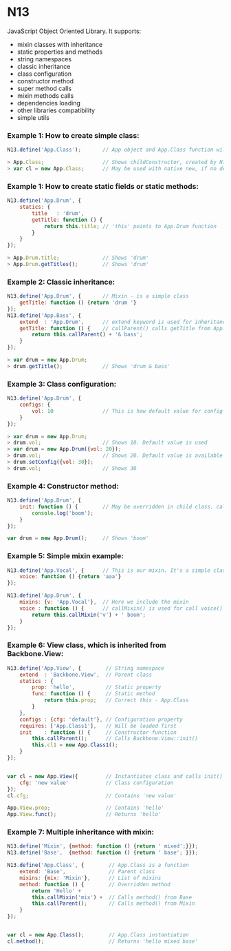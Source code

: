 N13
===

JavaScript Object Oriented Library. It supports:
 - mixin classes with inheritance
 - static properties and methods
 - string namespaces
 - classic inheritance
 - class configuration
 - constructor method
 - super method calls
 - mixin methods calls
 - dependencies loading
 - other libraries compatibility
 - simple utils



### Example 1: How to create simple class:

```javascript
N13.define('App.Class');       // App object and App.Class function will be created

> App.Class;                   // Shows childConstructor, created by N13
> var cl = new App.Class;      // May be used with native new, if no dependencies needed
````


### Example 1: How to create static fields or static methods:

```javascript
N13.define('App.Drum', {
    statics: {
        title   : 'drum',
        getTitle: function () {
            return this.title; // 'this' points to App.Drum function
        }
    }
});

> App.Drum.title;              // Shows 'drum'
> App.Drum.getTitles();        // Shows 'drum'
```


### Example 2: Classic inheritance:

```javascript
N13.define('App.Drum', {       // Mixin - is a simple class
    getTitle: function () {return 'drum '}
});
N13.define('App.Bass', {
    extend  : 'App.Drum',      // extend keyword is used for inheritance
    getTitle: function () {    // callParent() calls getTitle from App.Drum
        return this.callParent() + '& bass';
    }
});

> var drum = new App.Drum;
> drum.getTitle();             // Shows 'drum & bass'
```


### Example 3: Class configuration:

```javascript
N13.define('App.Drum', {
    configs: {
        vol: 10                // This is how default value for config is set
    }
});

> var drum = new App.Drum;
> drum.vol;                    // Shows 10. Default value is used
> var drum = new App.Drum({vol: 20});
> drum.vol;                    // Shows 20. Default value is available in drum.configs.vol
> drum.setConfig({vol: 30});
> drum.vol;                    // Shows 30
```


### Example 4: Constructor method:

```javascript
N13.define('App.Drum', {
    init: function () {        // May be overridden in child class. callParent() is also supported
        console.log('boom');
    }
});

var drum = new App.Drum();     // Shows 'boom'
```


### Example 5: Simple mixin example:

```javascript
N13.define('App.Vocal', {      // This is our mixin. It's a simple class
    voice: function () {return 'aaa'}
});

N13.define('App.Drum', {
    mixins: {v: 'App.Vocal'},  // Here we include the mixin
    voice : function () {      // callMixin() is used for call voice() method from App.Vocal
        return this.callMixin('v') + ' boom';
    }
});
```


### Example 6: View class, which is inherited from Backbone.View:

```javascript
N13.define('App.View', {        // String namespace
    extend  : 'Backbone.View',  // Parent class
    statics : {
        prop: 'hello',          // Static property
        func: function () {     // Static method
            return this.prop;   // Correct this - App.Class
        }
    },
    configs : {cfg: 'default'}, // Сonfiguration property
    requires: ['App.Class1'],   // Will be loaded first
    init    : function () {     // Constructor function
        this.callParent();      // Calls Backbone.View::init()
        this.cl1 = new App.Class1();
    }
});


var cl = new App.View({         // Instantiates class and calls init() method
    cfg: 'new value'            // Class configuration
});
cl.cfg;                         // Contains 'new value'

App.View.prop;                  // Contains 'hello'
App.View.func();                // Returns 'hello'
```


### Example 7: Multiple inheritance with mixin:

```javascript
N13.define('Mixin', {method: function () {return ' mixed';}});
N13.define('Base',  {method: function () {return ' base'; }});

N13.define('App.Class', {        // App.Class is a function
    extend: 'Base',              // Parent class
    mixins: {mix: 'Mixin'},      // List of mixins
    method: function () {        // Overridden method
        return 'Hello' +
        this.callMixin('mix') +  // Calls method() from Base
        this.callParent();       // Calls method() from Mixin
    }
});


var cl = new App.Class();        // App.Class instantiation
cl.method();                     // Returns 'hello mixed base'

```